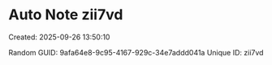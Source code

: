 ﻿# Auto Note zii7vd
Created: 2025-09-26 13:50:10

Random GUID: 9afa64e8-9c95-4167-929c-34e7addd041a
Unique ID: zii7vd
